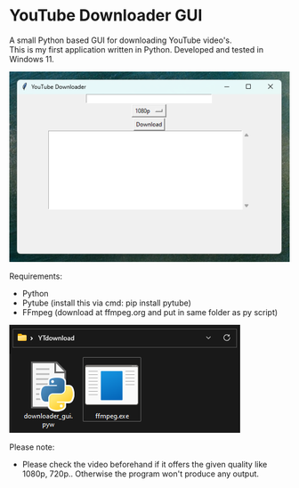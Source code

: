 # YouTube Downloader GUI

A small Python based GUI for downloading YouTube video's.<br />
This is my first application written in Python. Developed and tested in Windows 11.

![Interface](/assets/interface.png)

Requirements:
- Python
- Pytube (install this via cmd: pip install pytube)
- FFmpeg (download at ffmpeg.org and put in same folder as py script)

![explanation](/assets/explanation.png)

Please note:
- Please check the video beforehand if it offers the given quality like 1080p, 720p.. Otherwise the program won't produce any output.
